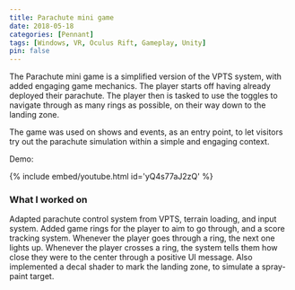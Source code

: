 ```yaml
---
title: Parachute mini game
date: 2018-05-18
categories: [Pennant]
tags: [Windows, VR, Oculus Rift, Gameplay, Unity]
pin: false
---
```


The Parachute mini game is a simplified version of the VPTS system, with added engaging game mechanics. The player starts off having already deployed their parachute. The player then is tasked to use the toggles to navigate through as many rings as possible, on their way down to the landing zone.

The game was used on shows and events, as an entry point, to let visitors try out the parachute simulation within a simple and engaging context.

Demo:

{% include embed/youtube.html id='yQ4s77aJ2zQ' %}

### What I worked on
Adapted parachute control system from VPTS, terrain loading, and input system. Added game rings for the player to aim to go through, and a score tracking system. Whenever the player goes through a ring, the next one lights up. Whenever the player crosses a ring, the system tells them how close they were to the center through a positive UI message. Also implemented a decal shader to mark the landing zone, to simulate a spray-paint target. 
